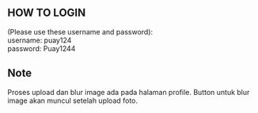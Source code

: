 ## HOW TO LOGIN 
(Please use these username and password):<br>username: puay124<br>password: Puay1244<br>

## Note
Proses upload dan blur image ada pada halaman profile. Button untuk blur image akan muncul setelah upload foto.